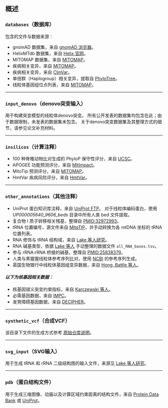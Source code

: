 ## 概述

### `databases`（数据库）

包含的文件与数据来源：

* gnomAD 数据集，来自 [gnomAD 浏览器](https://gnomad.broadinstitute.org/downloads)。
* HelixMTdb 数据集，来自 [Helix 官网](https://www.helix.com/pages/mitochondrial-variant-database)。
* MITOMAP 数据集，来自 [MITOMAP](https://www.mitomap.org/MITOMAP/resources)。
* 疾病相关变异，来自 [MITOMAP](https://www.mitomap.org/MITOMAP/resources)。
* 疾病相关变异，来自 [ClinVar](https://www.ncbi.nlm.nih.gov/clinvar/)。
* 单倍群（Haplogroup）相关变异，提取自 [PhyloTree](https://www.phylotree.org/)。
* 线粒体基因组位点列表，来自 [MITOMAP](https://www.mitomap.org/foswiki/bin/view/MITOMAP/GenomeLoci)。

---

### `input_denovo`（denovo突变输入）

用于构建突变模型的线粒体denovo突变。
所有公开发表的数据集均包含在此；由于数据限制，未发表的数据集未包含。
关于denovo突变数据集及其整理方式的细节，请参见论文补充材料。

---

### `insilicos`（计算注释）

* 100 种脊椎动物比对生成的 PhyloP 保守性评分，来自 [UCSC](http://hgdownload.soe.ucsc.edu/goldenPath/hg38/phyloP100way/hg38.100way.phyloP100way/)。
* APOGEE 功能预测评分，来自 [MitImpact](https://mitimpact.css-mendel.it/)。
* MitoTip 预测评分，来自 [MITOMAP](https://www.mitomap.org/MITOMAP/MitoTipScores)。
* HmtVar 疾病风险评分，来自 [HmtVar](https://www.hmtvar.uniba.it/)。

---

### `other_annotations`（其他注释）

* UniProt 蛋白知识库注释，来自 [UniProt FTP](https://ftp.uniprot.org/pub/databases/uniprot/current_release/knowledgebase/genome_annotation_tracks/)。
  对于线粒体编码蛋白，使用 *UP000005640_9606_beds* 目录中所有人类 bed 文件提取。
* 复合物 I 质子转移相关残基，整理自 [PMID:32972993](https://pubmed.ncbi.nlm.nih.gov/32972993/)。
* tRNA 位置编号，源文件来自 [MitoTIP](https://github.com/sonneysa/MitoTIP/)，并手动转换为各 mtDNA 坐标的 tRNA 位置列表。
* RNA 修饰与 tRNA 结构域，来自 [Lake 等人研究](https://academic.oup.com/bioinformatics/article/38/10/2967/6567356)。
* RNA 碱基类型，依据 [Lake 等人](https://academic.oup.com/bioinformatics/article/38/10/2967/6567356) 手动整理的数据文件 `all_RNA_bases.tsv`。
* 参与 rRNA:rRNA 桥接的碱基，整理自 [PMID:25838379](https://www.ncbi.nlm.nih.gov/pmc/articles/PMC4501431/)。
* 人类与黑猩猩线粒体参考序列比对，使用 [NCBI](https://www.ncbi.nlm.nih.gov/datasets/genome/) 的参考序列生成。
* 英国生物银行中线粒体基因组变异数据，来自 [Hong, Battle 等人](https://www.nature.com/articles/s41467-023-41785-7)。

#### *以下为核基因相关数据：*

* 核基因错义突变约束指标，来自 [Karczewski 等人](https://www.nature.com/articles/s41586-020-2308-7)。
* 必需基因数据，来自 [IMPC](https://www.ebi.ac.uk/mi/impc/essential-genes-search/)。
* 发育障碍基因数据，来自 [DECIPHER](https://www.deciphergenomics.org/ddd/ddgenes)。

---

### `synthetic_vcf`（合成VCF）

该目录下文件的生成方式参考 [原始仓库说明](https://github.com/broadinstitute/gnomad-mitochondria/tree/main/gnomad_mitochondria/manuscript_analyses)。

---

### `svg_input`（SVG输入）

用于生成 tRNA 和 rRNA 二级结构图的输入文件，来源见 [Lake 等人研究](https://academic.oup.com/bioinformatics/article/38/10/2967/6567356)。

---

### `pdb`（蛋白结构文件）

用于生成三维图像、动画以及计算区域约束距离的结构文件，来自 [Protein Data Bank](https://www.rcsb.org/) 或 [UniProt](https://www.uniprot.org/)。
